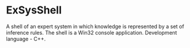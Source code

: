 # ExSysShell
A shell of an expert system in which knowledge is represented by a set of inference rules.
The shell is a Win32 console application.
Development language - C++.
